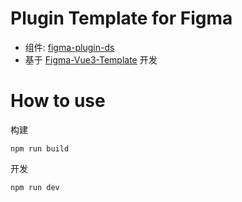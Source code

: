 # Plugin Template for Figma

- 组件: [figma-plugin-ds](https://github.com/thomas-lowry/figma-plugin-ds) 
- 基于 [Figma-Vue3-Template](https://github.com/PluginFinchy/Figma-Vue3-Template) 开发

# How to use

构建

    npm run build

开发

    npm run dev